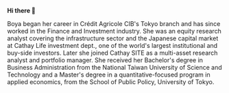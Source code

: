 **Hi there 👋**

Boya began her career in Crédit Agricole CIB's Tokyo branch and has since worked in the Finance and Investment industry. She was an equity research analyst covering the infrastructure sector and the Japanese capital market at Cathay Life investment dept., one of the world's largest institutional and buy-side investors. Later she joined Cathay SITE as a multi-asset research analyst and portfolio manager. She received her Bachelor's degree in Business Administration from the National Taiwan University of Science and Technology and a Master's degree in a quantitative-focused program in applied economics, from the School of Public Policy, University of Tokyo.

